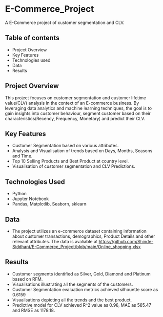 # E-Commerce_Project
A E-Commerce project of customer segmentation and CLV.
## Table of contents
- Project Overview
- Key Features
- Technologies used
- Data
- Results

## Project Overview
This project focuses on customer segmentation and customer lifetime value(CLV) analysis in the context of an E-commerce business. By leveraging data analytics and machine learning techniques, the goal is to gain insights into customer behaviour, segment customer based on their characteristics(Recency, Frequency, Monetary) and predict their CLV.

## Key Features
- Customer Segmentation based on various attributes.
- Analysis and Visualisation of trends based on Days, Months, Seasons and Time.
- Top 10 Selling Products and Best Product at country level.
- Visualisation of customer segmentation and CLV Predictions.

## Technologies Used
- Python
- Jupyter Notebook
- Pandas, Matplotlib, Seaborn, sklearn

## Data
- The project utilizes an e-commerce dataset containing information about customer transactions, demographics, Product Details and other relevant attributes. The data is avaliable at https://github.com/Shinde-Siddhant/E-Commerce_Project/blob/main/Online_shopping.xlsx 

## Results
- Customer segments identified as Silver, Gold, Diamond and Platinum based on RFM.
- Visualisations illustrating all the segments of the customers.
- Customer Segmentation evaluation metrics achieved silhouette score as 0.6159
- Visualisations depicting all the trends and the best product.
- Predictive model for CLV achieved R^2 value as 0.98, MAE as 585.47 and RMSE as 1178.18. 
